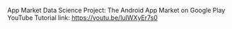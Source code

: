 App Market Data Science Project: The Android App Market on Google Play
YouTube Tutorial link: https://youtu.be/luIWXyEr7s0 
